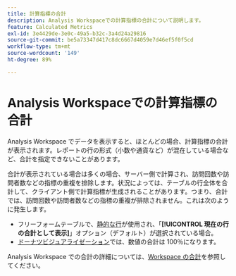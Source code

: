 ```yaml
---
title: 計算指標の合計
description: Analysis Workspaceでの計算指標の合計について説明します。
feature: Calculated Metrics
exl-id: 3e4429de-3e0c-49a5-b32c-3a4d24a29816
source-git-commit: be5a73347d417c8dc6667d4059e7d46ef5f0f5cd
workflow-type: tm+mt
source-wordcount: '149'
ht-degree: 89%

---
```


# Analysis Workspaceでの計算指標の合計

Analysis Workspace でデータを表示すると、ほとんどの場合、計算指標の合計が表示されます。レポートの行の形式（小数や通貨など）が混在している場合など、合計を指定できないことがあります。

合計が表示されている場合は多くの場合、サーバー側で計算され、訪問回数や訪問者数などの指標の重複を排除します。状況によっては、テーブルの行全体を合計して、クライアント側で計算指標が生成されることがあります。つまり、合計では、訪問回数や訪問者数などの指標の重複が排除されません。これは次のように発生します。

* フリーフォームテーブルで、[静的な行](/help/analyze/analysis-workspace/visualizations/freeform-table/column-row-settings/manual-vs-dynamic-rows.md)が使用され、「**[!UICONTROL 現在の行の合計として表示]**」オプション（デフォルト）が選択されている場合。
* [ドーナツビジュアライゼーション](/help/analyze/analysis-workspace/visualizations/donut.md)では、数値の合計は 100％になります。

Analysis Workspace での合計の詳細については、[Workspace の合計](https://experienceleague.adobe.com/docs/analytics/analyze/analysis-workspace/visualizations/freeform-table/workspace-totals.html#static-row-total)を参照してください。
